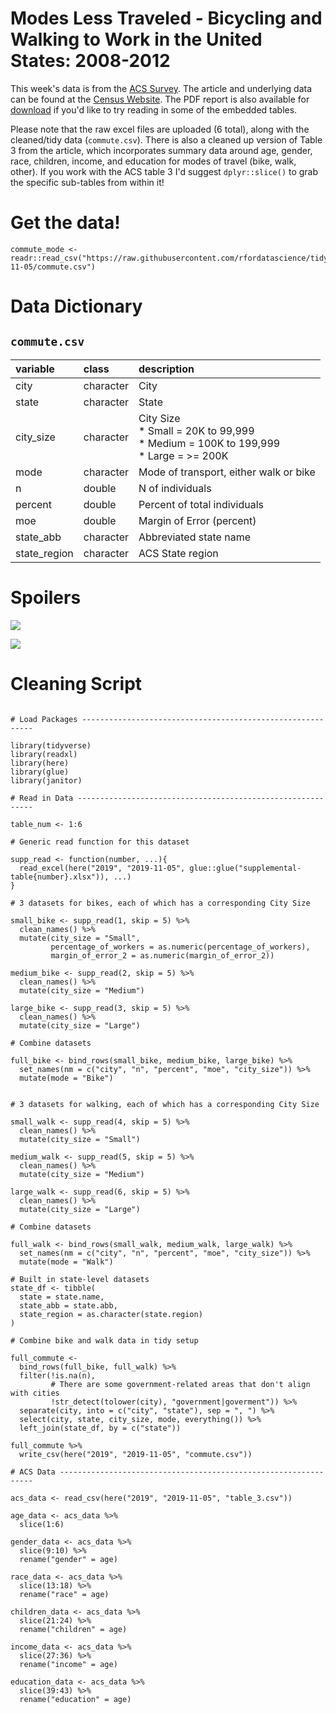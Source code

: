 # Modes Less Traveled - Bicycling and Walking to Work in the United States: 2008-2012

This week's data is from the [ACS Survey](https://www.census.gov/library/publications/2014/acs/acs-25.html?#). The article and underlying data can be found at the [Census Website](https://www.census.gov/library/publications/2014/acs/acs-25.html?#). The PDF report is also available for [download](/data/2019/2019-11-05/acs-25.pdf) if you'd like to try reading in some of the embedded tables.

Please note that the raw excel files are uploaded (6 total), along with the cleaned/tidy data (`commute.csv`). There is also a cleaned up version of Table 3 from the article, which incorporates summary data around age, gender, race, children, income, and education for modes of travel (bike, walk, other). If you work with the ACS table 3 I'd suggest `dplyr::slice()` to grab the specific sub-tables from within it!

# Get the data!

```
commute_mode <- readr::read_csv("https://raw.githubusercontent.com/rfordatascience/tidytuesday/master/data/2019/2019-11-05/commute.csv")
```

# Data Dictionary

## `commute.csv`

|variable     |class     |description |
|:--- |:---|:-----------|
|city         |character | City|
|state        |character |State|
|city_size    |character |City Size <br>* Small = 20K to 99,999 <br>* Medium = 100K to 199,999 <br>* Large = >= 200K  |
|mode         |character | Mode of transport, either walk or bike|
|n            |double    |N of individuals|
|percent      |double    |Percent of total individuals|
|moe          |double    |Margin of Error (percent)|
|state_abb    |character |Abbreviated state name |
|state_region |character |ACS State region|

# Spoilers

![](pic1.png)

![](pic2.png)



# Cleaning Script

```{r}

# Load Packages -----------------------------------------------------------

library(tidyverse)
library(readxl)
library(here)
library(glue)
library(janitor)

# Read in Data ------------------------------------------------------------

table_num <- 1:6

# Generic read function for this dataset

supp_read <- function(number, ...){
  read_excel(here("2019", "2019-11-05", glue::glue("supplemental-table{number}.xlsx")), ...)
}

# 3 datasets for bikes, each of which has a corresponding City Size

small_bike <- supp_read(1, skip = 5) %>% 
  clean_names() %>% 
  mutate(city_size = "Small", 
         percentage_of_workers = as.numeric(percentage_of_workers),
         margin_of_error_2 = as.numeric(margin_of_error_2))

medium_bike <- supp_read(2, skip = 5) %>% 
  clean_names() %>% 
  mutate(city_size = "Medium")

large_bike <- supp_read(3, skip = 5) %>% 
  clean_names() %>% 
  mutate(city_size = "Large")

# Combine datasets

full_bike <- bind_rows(small_bike, medium_bike, large_bike) %>% 
  set_names(nm = c("city", "n", "percent", "moe", "city_size")) %>% 
  mutate(mode = "Bike")


# 3 datasets for walking, each of which has a corresponding City Size

small_walk <- supp_read(4, skip = 5) %>% 
  clean_names() %>% 
  mutate(city_size = "Small")

medium_walk <- supp_read(5, skip = 5) %>% 
  clean_names() %>% 
  mutate(city_size = "Medium")

large_walk <- supp_read(6, skip = 5) %>% 
  clean_names() %>% 
  mutate(city_size = "Large")

# Combine datasets

full_walk <- bind_rows(small_walk, medium_walk, large_walk) %>% 
  set_names(nm = c("city", "n", "percent", "moe", "city_size")) %>% 
  mutate(mode = "Walk")

# Built in state-level datasets
state_df <- tibble(
  state = state.name,
  state_abb = state.abb,
  state_region = as.character(state.region)
)

# Combine bike and walk data in tidy setup

full_commute <- 
  bind_rows(full_bike, full_walk) %>% 
  filter(!is.na(n),
         # There are some government-related areas that don't align with cities
         !str_detect(tolower(city), "government|goverment")) %>% 
  separate(city, into = c("city", "state"), sep = ", ") %>% 
  select(city, state, city_size, mode, everything()) %>% 
  left_join(state_df, by = c("state"))

full_commute %>% 
  write_csv(here("2019", "2019-11-05", "commute.csv"))

# ACS Data ----------------------------------------------------------------

acs_data <- read_csv(here("2019", "2019-11-05", "table_3.csv"))

age_data <- acs_data %>% 
  slice(1:6)

gender_data <- acs_data %>% 
  slice(9:10) %>% 
  rename("gender" = age)

race_data <- acs_data %>% 
  slice(13:18) %>% 
  rename("race" = age)

children_data <- acs_data %>% 
  slice(21:24) %>% 
  rename("children" = age)

income_data <- acs_data %>% 
  slice(27:36) %>% 
  rename("income" = age)

education_data <- acs_data %>% 
  slice(39:43) %>% 
  rename("education" = age)



```
